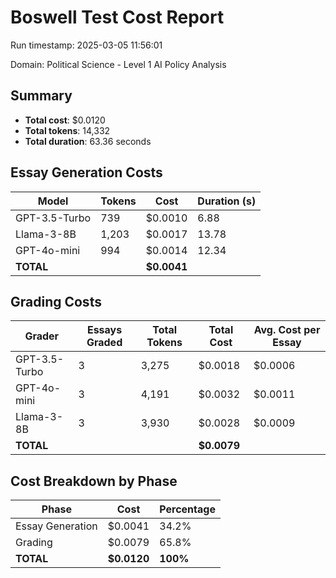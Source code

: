 # Boswell Test Cost Report

Run timestamp: 2025-03-05 11:56:01

Domain: Political Science - Level 1 AI Policy Analysis

## Summary

- **Total cost**: $0.0120
- **Total tokens**: 14,332
- **Total duration**: 63.36 seconds

## Essay Generation Costs

| Model | Tokens | Cost | Duration (s) |
|-------|--------|------|--------------|
| GPT-3.5-Turbo | 739 | $0.0010 | 6.88 |
| Llama-3-8B | 1,203 | $0.0017 | 13.78 |
| GPT-4o-mini | 994 | $0.0014 | 12.34 |
| **TOTAL** | | **$0.0041** | |

## Grading Costs

| Grader | Essays Graded | Total Tokens | Total Cost | Avg. Cost per Essay |
|--------|---------------|--------------|------------|---------------------|
| GPT-3.5-Turbo | 3 | 3,275 | $0.0018 | $0.0006 |
| GPT-4o-mini | 3 | 4,191 | $0.0032 | $0.0011 |
| Llama-3-8B | 3 | 3,930 | $0.0028 | $0.0009 |
| **TOTAL** | | | **$0.0079** | |

## Cost Breakdown by Phase

| Phase | Cost | Percentage |
|-------|------|------------|
| Essay Generation | $0.0041 | 34.2% |
| Grading | $0.0079 | 65.8% |
| **TOTAL** | **$0.0120** | **100%** |